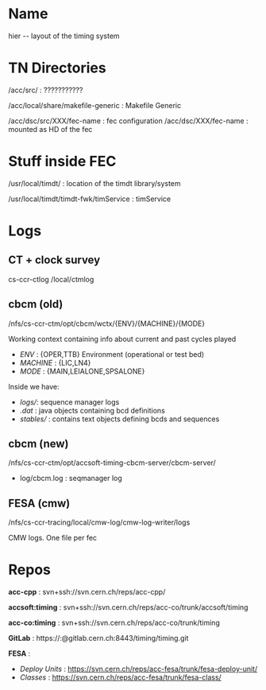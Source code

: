 # Name

hier -- layout of the timing system

# TN Directories

/acc/src/ : ???????????

/acc/local/share/makefile-generic : Makefile Generic

/acc/dsc/src/XXX/fec-name : fec configuration
/acc/dsc/XXX/fec-name     : mounted as HD of the fec

# Stuff inside FEC

/usr/local/timdt/ : location of the timdt library/system

/usr/local/timdt/timdt-fwk/timService : timService

# Logs

## CT + clock survey

cs-ccr-ctlog /local/ctmlog

## cbcm (old) 

/nfs/cs-ccr-ctm/opt/cbcm/wctx/{ENV}/{MACHINE}/{MODE} 

Working context containing info about current and past cycles played


  * _ENV_ : {OPER,TTB} Environment (operational or test bed)
  * _MACHINE_ : {LIC,LN4}
  * _MODE_ : {MAIN,LEIALONE,SPSALONE}

Inside we have:

  * _logs/_: sequence manager logs
  * _.dat_ : java objects containing bcd definitions
  * _stables/_ : contains text objects defining bcds and sequences

## cbcm (new)

/nfs/cs-ccr-ctm/opt/accsoft-timing-cbcm-server/cbcm-server/

  * log/cbcm.log : seqmanager log

## FESA (cmw)

/nfs/cs-ccr-tracing/local/cmw-log/cmw-log-writer/logs

CMW logs. One file per fec

# Repos

**acc-cpp** : svn+ssh://svn.cern.ch/reps/acc-cpp/

**accsoft:timing** : svn+ssh://svn.cern.ch/reps/acc-co/trunk/accsoft/timing

**acc-co:timing** : svn+ssh://svn.cern.ch/reps/acc-co/trunk/timing

**GitLab** : https://:@gitlab.cern.ch:8443/timing/timing.git

**FESA** : 

* _Deploy Units_ : https://svn.cern.ch/reps/acc-fesa/trunk/fesa-deploy-unit/
* _Classes_ : https://svn.cern.ch/reps/acc-fesa/trunk/fesa-class/
